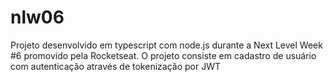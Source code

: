 # nlw06
Projeto desenvolvido em typescript com node.js durante a Next Level Week #6 promovido pela Rocketseat. O projeto consiste em cadastro de usuário com autenticação através de tokenização por JWT

